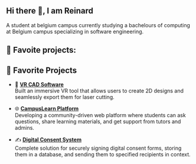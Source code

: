 ## Hi there 👋, I am Reinard
A student at belgium campus currently studying a bachelours of computing at Belgium campus specializing in software engineering.

## 🔭 Favoite projects:
## 🔭 Favorite Projects

- 🎨 **[VR CAD Software](https://github.com/ReinardPieters/VR_Interactive_Modelling_Application)**  
  Built an immersive VR tool that allows users to create 2D designs and seamlessly export them for laser cutting.  

- 🌐 **[CampusLearn Platform](https://github.com/ReinardPieters/BCStudentWellnessSystem)**  
  Developing a community-driven web platform where students can ask questions, share learning materials, and get support from tutors and admins.  

- ✍️ **[Digital Consent System](https://github.com/yourusername/consent-system)**  
  Complete solution for securely signing digital consent forms, storing them in a database, and sending them to specified recipients in context.  
